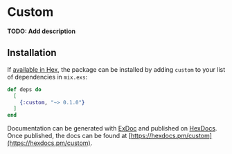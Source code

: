 # Custom

**TODO: Add description**

## Installation

If [available in Hex](https://hex.pm/docs/publish), the package can be installed
by adding `custom` to your list of dependencies in `mix.exs`:

```elixir
def deps do
  [
    {:custom, "~> 0.1.0"}
  ]
end
```

Documentation can be generated with [ExDoc](https://github.com/elixir-lang/ex_doc)
and published on [HexDocs](https://hexdocs.pm). Once published, the docs can
be found at [https://hexdocs.pm/custom](https://hexdocs.pm/custom).

